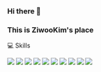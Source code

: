 ### Hi there 👋
### This is ZiwooKim's place 

💻 Skills


<!-- Java --><img src="https://img.shields.io/badge/Java-FFFFFF?style=for-the-badge&logo=java&logoColor=white"> <!-- Spring --><img src="https://img.shields.io/badge/Spring-6DB33F?style=for-the-badge&logo=spring&logoColor=white"> <!-- SpringBoot --><img src="https://img.shields.io/badge/SpringBoot-6DB33F?style=for-the-badge&logo=SpringBoot&logoColor=white"> <img src="https://img.shields.io/badge/JPA-FFFFFF?style=for-the-badge&logo=jpa&logoColor=white">

<!-- HTML5 --><img src="https://img.shields.io/badge/HTML5-E34F26?style=for-the-badge&logo=html5&logoColor=white"> <!-- JavaScript --><img src="https://img.shields.io/badge/JavaScript-323330?style=for-the-badge&logo=javascript&logoColor=white"> <!-- jQuery --><img src="https://img.shields.io/badge/jQuery-0769AD?style=for-the-badge&logo=jquery&logoColor=white"> <!-- AngularJS --><img src="https://img.shields.io/badge/AngularJS-E23237?style=for-the-badge&logo=angularjs&logoColor=white">

<!-- MySQL --><img src="https://img.shields.io/badge/MySQL-005C84?style=for-the-badge&logo=mysql&logoColor=white"> <!-- PostgreSQL --><img src="https://img.shields.io/badge/PostgreSQL-316192?style=for-the-badge&logo=postgresql&logoColor=white">


<!--
**ziwookim/ziwookim** is a ✨ _special_ ✨ repository because its `README.md` (this file) appears on your GitHub profile.

Here are some ideas to get you started:

- 🔭 I’m currently working on ...
- 🌱 I’m currently learning ...
- 👯 I’m looking to collaborate on ...
- 🤔 I’m looking for help with ...
- 💬 Ask me about ...
- 📫 How to reach me: ...
- 😄 Pronouns: ...
- ⚡ Fun fact: ...
-->
